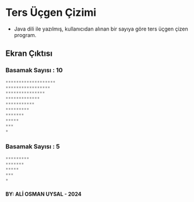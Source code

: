 # Ters Üçgen Çizimi
* Java dili ile yazılmış, kullanıcıdan alınan bir sayıya göre ters üçgen çizen program.
## Ekran Çıktısı
### Basamak Sayısı : 10
```Powershell
*******************
*****************
***************
*************
*********** 
********* 
******* 
***** 
*** 
*
```
### Basamak Sayısı : 5
```Powershell
*********
*******
*****
***
*
```
#### BY: ALİ OSMAN UYSAL - 2024